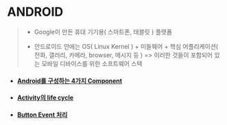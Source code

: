 # ANDROID

> - Google이 만든 휴대 기기용( 스마트폰, 태블릿 ) 플랫폼
>
> - 안드로이드 안에는 OS( Linux Kernel ) + 미들웨어 + 핵심 어플리케이션( 전화, 갤러리, 카메라, browser, 메시지 등 ) => 이러한 것들이 포함되어 있는 모바일 디바이스를 위한 소프트웨어 스택



* #### [Android를 구성하는 4가지 Component](./Android를_구성하는_4가지_Component.md)

* #### [Activity의 life cycle](./Activity의_lifecycle.md)

* #### [Button Event 처리](./ButtonEvent처리.md)

